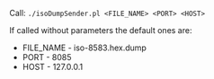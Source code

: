 Call:
`./isoDumpSender.pl <FILE_NAME> <PORT> <HOST>`

If called without parameters the default ones are:
* FILE_NAME - iso-8583.hex.dump
* PORT - 8085
* HOST - 127.0.0.1
